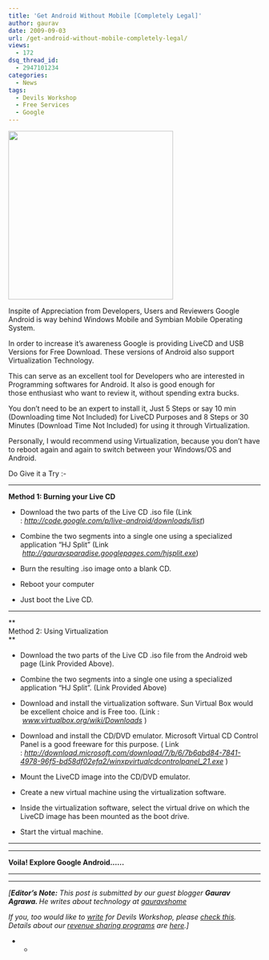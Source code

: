 ```yaml
---
title: 'Get Android Without Mobile [Completely Legal]'
author: gaurav
date: 2009-09-03
url: /get-android-without-mobile-completely-legal/
views:
  - 172
dsq_thread_id:
  - 2947101234
categories:
  - News
tags:
  - Devils Workshop
  - Free Services
  - Google
---
```

[<img class="alignleft wp-image-55069" src="http://pictures.pk/images/arx1251890812o.jpg" alt="" width="329" height="337" />][1]<span style="background-color: #ffffff"> </span>

Inspite of Appreciation from Developers, Users and Reviewers Google Android is way behind Windows Mobile and Symbian Mobile Operating System.

In order to increase it&#8217;s awareness Google is providing LiveCD and USB Versions for Free Download. These versions of Android also support Virtualization Technology.

<span style="background-color: #ffffff">This can serve as an excellent tool for Developers who are interested in Programming softwares for Android. It also is good enough for those enthusiast who want to review it, without spending extra bucks. </span>

You don&#8217;t need to be an expert to install it, Just 5 Steps or say 10 min (Downloading time Not Included) for LiveCD Purposes and 8 Steps or 30 Minutes (Download Time Not Included) for using it through Virtualization.

Personally, I would recommend using Virtualization, because you don&#8217;t have to reboot again and again to switch between your Windows/OS and Android.

<span style="background-color: #ffffff">Do Give it a Try :-</span>

** **

**Method 1: Burning your Live CD**

  * <span style="background-color: #ffffff"> Download the two parts of the Live CD .iso file (Link : <em>http://code.google.com/p/live-android/downloads/list</em>)</span>

  * <span style="background-color: #ffffff">Combine the two segments into a single one using a specialized application “HJ Split” (Link  <em>http://gauravsparadise.googlepages.com/hjsplit.exe</em>)</span>

  * <span style="background-color: #ffffff">Burn the resulting .iso image onto a blank CD.</span>
  * <span style="background-color: #ffffff">Reboot your computer</span>
  * <span style="background-color: #ffffff">Just boot the Live CD.</span>

* * *

**  
Method 2: Using Virtualization  
**</p> 

  * <span style="background-color: #ffffff">Download the two parts of the Live CD .iso file from the Android web page (Link Provided Above).</span>
  * <span style="background-color: #ffffff">Combine the two segments into a single one using a specialized application &#8220;HJ Split&#8221;. (Link Provided Above)</span>
  * <span style="background-color: #ffffff">Download and install the virtualization software. Sun Virtual Box would be excellent choice and is Free too. (Link :  <em>www.virtualbox.org/wiki/Downloads </em>)</span>

  * <span style="background-color: #ffffff">Download and install the CD/DVD emulator. Microsoft Virtual CD Control Panel is a good freeware for this purpose. ( Link : <em>http://download.microsoft.com/download/7/b/6/7b6abd84-7841-4978-96f5-bd58df02efa2/winxpvirtualcdcontrolpanel_21.exe</em> )</span>

  * <span style="background-color: #ffffff">Mount the LiveCD image into the CD/DVD emulator.</span>
  * <span style="background-color: #ffffff">Create a new virtual machine using the virtualization software.</span>
  * <span style="background-color: #ffffff">Inside the virtualization software, select the virtual drive on which the LiveCD image has been mounted as the boot drive.</span>
  * <span style="background-color: #ffffff">Start the virtual machine.</span>

** **

** **

**Voila! Explore Google Android&#8230;&#8230;**

** **

* * *

<span style="font-style: italic">[<strong>Editor&#8217;s Note:</strong> This post is submitted by our guest blogger <strong>Gaurav Agrawa. </strong>He writes about technology at <a href="http://www.gauravshome.co.nr/" onclick="_gaq.push(['_trackEvent', 'outbound-article', 'http://www.gauravshome.co.nr/', 'gauravshome']);" >gauravshome</a><br /> </span></p> 

*If you, too would like to [write][2] for Devils Workshop, please [check this][2]. Details about our [revenue sharing programs][2] are [here][2].]*

* *

 [1]: http://devilsworkshop.org/
 [2]: http://devilsworkshop.org/join-dw/
